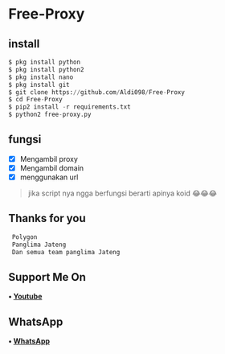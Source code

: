 # Free-Proxy

## install
```python
$ pkg install python
$ pkg install python2
$ pkg install nano
$ pkg install git
$ git clone https://github.com/Aldi098/Free-Proxy
$ cd Free-Proxy
$ pip2 install -r requirements.txt
$ python2 free-proxy.py

```

## fungsi
- [x] Mengambil proxy
- [x] Mengambil domain
- [x] menggunakan url

> jika script nya ngga berfungsi berarti apinya koid 😂😂😂

## Thanks for you
```php
 Polygon
 Panglima Jateng
 Dan semua team panglima Jateng
```
## Support Me On
<b>• [Youtube](https://youtube.com/channel/UC7ygjAbDjuiN76PqOlJm40A)</b>
</br>
## WhatsApp
<b>• [WhatsApp](https://api.whatsapp.com/send?phone=+62852-9500-4078&text=Assalamualaikum)</b>
<br>
